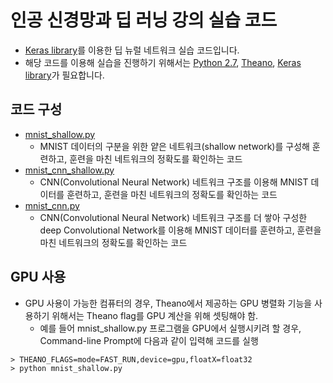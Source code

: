# 인공 신경망과 딥 러닝 강의 실습 코드
* [Keras library](http://keras.io)를 이용한 딥 뉴럴 네트워크 실습 코드입니다.
* 해당 코드를 이용해 실습을 진행하기 위해서는 [Python 2.7](https://www.python.org/), [Theano](http://deeplearning.net/software/theano/#), [Keras library](http://keras.io)가 필요합니다.

## 코드 구성
* [mnist_shallow.py](https://github.com/snu-stat/dnn-cs-posco/blob/master/mnist_shallow.py)
    + MNIST 데이터의 구분을 위한 얕은 네트워크(shallow network)를 구성해 훈련하고, 훈련을 마친 네트워크의 정확도를 확인하는 코드
* [mnist_cnn_shallow.py](https://github.com/snu-stat/dnn-cs-posco/blob/master/mnist_cnn_shallow.py)
    + CNN(Convolutional Neural Network) 네트워크 구조를 이용해 MNIST 데이터를 훈련하고, 훈련을 마친 네트워크의 정확도를 확인하는 코드
* [mnist_cnn.py](https://github.com/snu-stat/dnn-cs-posco/blob/master/mnist_cnn.py)
    + CNN(Convolutional Neural Network) 네트워크 구조를 더 쌓아 구성한 deep Convolutional Network를 이용해 MNIST 데이터를 훈련하고, 훈련을 마친 네트워크의 정확도를 확인하는 코드 
      
## GPU 사용
* GPU 사용이 가능한 컴퓨터의 경우, Theano에서 제공하는 GPU 병렬화 기능을 사용하기 위해서는 Theano flag를 GPU 계산을 위해 셋팅해야 함.
    + 예를 들어 mnist_shallow.py 프로그램을 GPU에서 실행시키려 할 경우, Command-line Prompt에 다음과 같이 입력해 코드를 실행 

```
> THEANO_FLAGS=mode=FAST_RUN,device=gpu,floatX=float32
> python mnist_shallow.py
```    
